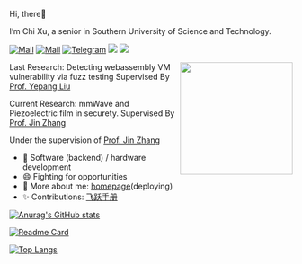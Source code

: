 Hi, there:wave:

I’m Chi Xu, a senior in Southern University of Science and Technology.

[![Mail](https://img.shields.io/badge/-xuc2019@mail.sustech.edu.cn.com-critical?style=flat-square&logo=Gmail&logoColor=white)](mailto:xuc2019@mail.sustech.edu.cn.com)
[![Mail](https://img.shields.io/badge/-exc1616@gmail.com-critical?style=flat-square&logo=Gmail&logoColor=white)](mailto:exc1616@gmail.com)
[![Telegram](https://img.shields.io/badge/-Telegram-00ADD8?style=flat-square&logo=Telegram&logoColor=white)](https://t.me/ERICBLACK0000)
[![](https://img.shields.io/badge/-Java-007396?style=flat-square&logo=java&logoColor=white)](https://www.oracle.com/java/)
[![](https://img.shields.io/badge/-Python-3776AB?style=flat-square&logo=python&logoColor=white)](https://www.python.org/)

<img align='right' src='https://octodex.github.com/images/total-eclipse-of-the-octocat.jpg' width='200"'>

Last Research: Detecting webassembly VM vulnerability via fuzz testing Supervised By [Prof. Yepang Liu](https://yepangliu.github.io/)

Current Research: mmWave and Piezoelectric film in securety. Supervised By [Prof. Jin Zhang](https://faculty.sustech.edu.cn/zhangj4/)

Under the supervision of [Prof. Jin Zhang](https://faculty.sustech.edu.cn/zhangj4/)

- 🔭 Software (backend) / hardware development
- 😄 Fighting for opportunities
- 💬 More about me: [homepage]()(deploying)
- ✨ Contributions: [飞跃手册](https://sustech-application.com)

[![Anurag's GitHub stats](https://github-readme-stats.vercel.app/api?username=ERICXUCHI&count_private=true&show_icons=true&bg_color=30,e96443,904e95&title_color=fff&text_color=fff)](https://github.com/anuraghazra/github-readme-stats)

[![Readme Card](https://github-readme-stats.vercel.app/api/pin/?username=ERICXUCHI&repo=Pac-Man)](https://github.com/anuraghazra/github-readme-stats)

[![Top Langs](https://github-readme-stats.vercel.app/api/top-langs/?username=ERICXUCHI)](https://github.com/anuraghazra/github-readme-stats)


